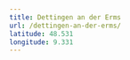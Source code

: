 ```yaml
---
title: Dettingen an der Erms
url: /dettingen-an-der-erms/
latitude: 48.531
longitude: 9.331
---
```

